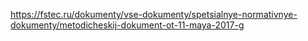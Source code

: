 https://fstec.ru/dokumenty/vse-dokumenty/spetsialnye-normativnye-dokumenty/metodicheskij-dokument-ot-11-maya-2017-g
